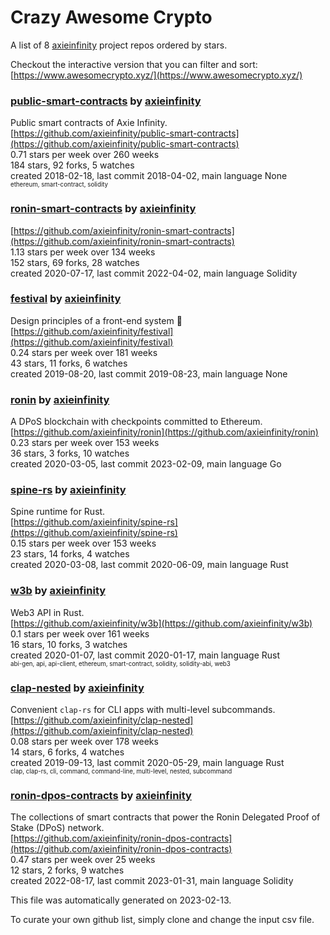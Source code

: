 # Crazy Awesome Crypto
A list of 8 [axieinfinity](https://github.com/axieinfinity) project repos ordered by stars.  

Checkout the interactive version that you can filter and sort: 
[https://www.awesomecrypto.xyz/](https://www.awesomecrypto.xyz/)  


### [public-smart-contracts](https://github.com/axieinfinity/public-smart-contracts) by [axieinfinity](https://github.com/axieinfinity)  
Public smart contracts of Axie Infinity.  
[https://github.com/axieinfinity/public-smart-contracts](https://github.com/axieinfinity/public-smart-contracts)  
0.71 stars per week over 260 weeks  
184 stars, 92 forks, 5 watches  
created 2018-02-18, last commit 2018-04-02, main language None  
<sub><sup>ethereum, smart-contract, solidity</sup></sub>


### [ronin-smart-contracts](https://github.com/axieinfinity/ronin-smart-contracts) by [axieinfinity](https://github.com/axieinfinity)  
  
[https://github.com/axieinfinity/ronin-smart-contracts](https://github.com/axieinfinity/ronin-smart-contracts)  
1.13 stars per week over 134 weeks  
152 stars, 69 forks, 28 watches  
created 2020-07-17, last commit 2022-04-02, main language Solidity  


### [festival](https://github.com/axieinfinity/festival) by [axieinfinity](https://github.com/axieinfinity)  
Design principles of a front-end system  🎉  
[https://github.com/axieinfinity/festival](https://github.com/axieinfinity/festival)  
0.24 stars per week over 181 weeks  
43 stars, 11 forks, 6 watches  
created 2019-08-20, last commit 2019-08-23, main language None  


### [ronin](https://github.com/axieinfinity/ronin) by [axieinfinity](https://github.com/axieinfinity)  
A DPoS blockchain with checkpoints committed to Ethereum.  
[https://github.com/axieinfinity/ronin](https://github.com/axieinfinity/ronin)  
0.23 stars per week over 153 weeks  
36 stars, 3 forks, 10 watches  
created 2020-03-05, last commit 2023-02-09, main language Go  


### [spine-rs](https://github.com/axieinfinity/spine-rs) by [axieinfinity](https://github.com/axieinfinity)  
Spine runtime for Rust.  
[https://github.com/axieinfinity/spine-rs](https://github.com/axieinfinity/spine-rs)  
0.15 stars per week over 153 weeks  
23 stars, 14 forks, 4 watches  
created 2020-03-08, last commit 2020-06-09, main language Rust  


### [w3b](https://github.com/axieinfinity/w3b) by [axieinfinity](https://github.com/axieinfinity)  
Web3 API in Rust.  
[https://github.com/axieinfinity/w3b](https://github.com/axieinfinity/w3b)  
0.1 stars per week over 161 weeks  
16 stars, 10 forks, 3 watches  
created 2020-01-07, last commit 2020-01-17, main language Rust  
<sub><sup>abi-gen, api, api-client, ethereum, smart-contract, solidity, solidity-abi, web3</sup></sub>


### [clap-nested](https://github.com/axieinfinity/clap-nested) by [axieinfinity](https://github.com/axieinfinity)  
Convenient `clap-rs` for CLI apps with multi-level subcommands.  
[https://github.com/axieinfinity/clap-nested](https://github.com/axieinfinity/clap-nested)  
0.08 stars per week over 178 weeks  
14 stars, 6 forks, 4 watches  
created 2019-09-13, last commit 2020-05-29, main language Rust  
<sub><sup>clap, clap-rs, cli, command, command-line, multi-level, nested, subcommand</sup></sub>


### [ronin-dpos-contracts](https://github.com/axieinfinity/ronin-dpos-contracts) by [axieinfinity](https://github.com/axieinfinity)  
The collections of smart contracts that power the Ronin Delegated Proof of Stake (DPoS) network.  
[https://github.com/axieinfinity/ronin-dpos-contracts](https://github.com/axieinfinity/ronin-dpos-contracts)  
0.47 stars per week over 25 weeks  
12 stars, 2 forks, 9 watches  
created 2022-08-17, last commit 2023-01-31, main language Solidity  


This file was automatically generated on 2023-02-13.  

To curate your own github list, simply clone and change the input csv file.  